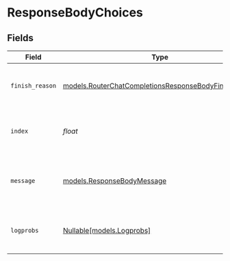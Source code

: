 # ResponseBodyChoices


## Fields

| Field                                                                                                              | Type                                                                                                               | Required                                                                                                           | Description                                                                                                        |
| ------------------------------------------------------------------------------------------------------------------ | ------------------------------------------------------------------------------------------------------------------ | ------------------------------------------------------------------------------------------------------------------ | ------------------------------------------------------------------------------------------------------------------ |
| `finish_reason`                                                                                                    | [models.RouterChatCompletionsResponseBodyFinishReason](../models/routerchatcompletionsresponsebodyfinishreason.md) | :heavy_check_mark:                                                                                                 | The reason the model stopped generating tokens.                                                                    |
| `index`                                                                                                            | *float*                                                                                                            | :heavy_check_mark:                                                                                                 | The index of the choice in the list of choices.                                                                    |
| `message`                                                                                                          | [models.ResponseBodyMessage](../models/responsebodymessage.md)                                                     | :heavy_check_mark:                                                                                                 | A chat completion message generated by the model.                                                                  |
| `logprobs`                                                                                                         | [Nullable[models.Logprobs]](../models/logprobs.md)                                                                 | :heavy_check_mark:                                                                                                 | Log probability information for the choice.                                                                        |